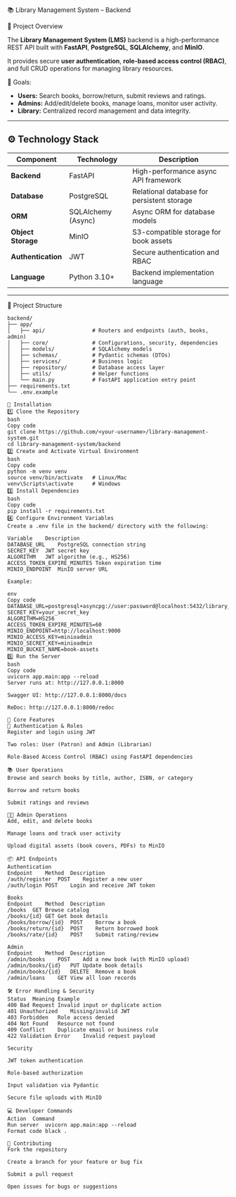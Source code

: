  📚 Library Management System – Backend

 🔹 Project Overview

The **Library Management System (LMS)** backend is a high-performance REST API built with **FastAPI**, **PostgreSQL**, **SQLAlchemy**, and **MinIO**.  

It provides secure **user authentication**, **role-based access control (RBAC)**, and full CRUD operations for managing library resources.  

🎯 Goals:
- **Users:** Search books, borrow/return, submit reviews and ratings.
- **Admins:** Add/edit/delete books, manage loans, monitor user activity.
- **Library:** Centralized record management and data integrity.

---

## ⚙️ Technology Stack

| Component          | Technology         | Description                                   |
|-------------------|------------------|-----------------------------------------------|
| **Backend**       | FastAPI           | High-performance async API framework         |
| **Database**      | PostgreSQL        | Relational database for persistent storage   |
| **ORM**           | SQLAlchemy (Async)| Async ORM for database models                |
| **Object Storage**| MinIO             | S3-compatible storage for book assets       |
| **Authentication**| JWT               | Secure authentication and RBAC               |
| **Language**      | Python 3.10+      | Backend implementation language              |

---

📂 Project Structure

```text
backend/
├── app/
│   ├── api/               # Routers and endpoints (auth, books, admin)
│   ├── core/              # Configurations, security, dependencies
│   ├── models/            # SQLAlchemy models
│   ├── schemas/           # Pydantic schemas (DTOs)
│   ├── services/          # Business logic
│   ├── repository/        # Database access layer
│   ├── utils/             # Helper functions
│   └── main.py            # FastAPI application entry point
├── requirements.txt
└── .env.example

🚀 Installation
1️⃣ Clone the Repository
bash
Copy code
git clone https://github.com/<your-username>/library-management-system.git
cd library-management-system/backend
2️⃣ Create and Activate Virtual Environment
bash
Copy code
python -m venv venv
source venv/bin/activate   # Linux/Mac
venv\Scripts\activate      # Windows
3️⃣ Install Dependencies
bash
Copy code
pip install -r requirements.txt
4️⃣ Configure Environment Variables
Create a .env file in the backend/ directory with the following:

Variable	Description
DATABASE_URL	PostgreSQL connection string
SECRET_KEY	JWT secret key
ALGORITHM	JWT algorithm (e.g., HS256)
ACCESS_TOKEN_EXPIRE_MINUTES	Token expiration time
MINIO_ENDPOINT	MinIO server URL

Example:

env
Copy code
DATABASE_URL=postgresql+asyncpg://user:password@localhost:5432/library_db=??
SECRET_KEY=your_secret_key
ALGORITHM=HS256
ACCESS_TOKEN_EXPIRE_MINUTES=60
MINIO_ENDPOINT=http://localhost:9000
MINIO_ACCESS_KEY=minioadmin
MINIO_SECRET_KEY=minioadmin
MINIO_BUCKET_NAME=book-assets
5️⃣ Run the Server
bash
Copy code
uvicorn app.main:app --reload
Server runs at: http://127.0.0.1:8000

Swagger UI: http://127.0.0.1:8000/docs

ReDoc: http://127.0.0.1:8000/redoc

🧩 Core Features
👥 Authentication & Roles
Register and login using JWT

Two roles: User (Patron) and Admin (Librarian)

Role-Based Access Control (RBAC) using FastAPI dependencies

📚 User Operations
Browse and search books by title, author, ISBN, or category

Borrow and return books

Submit ratings and reviews

🧑‍💼 Admin Operations
Add, edit, and delete books

Manage loans and track user activity

Upload digital assets (book covers, PDFs) to MinIO

📦 API Endpoints
Authentication
Endpoint	Method	Description
/auth/register	POST	Register a new user
/auth/login	POST	Login and receive JWT token

Books
Endpoint	Method	Description
/books	GET	Browse catalog
/books/{id}	GET	Get book details
/books/borrow/{id}	POST	Borrow a book
/books/return/{id}	POST	Return borrowed book
/books/rate/{id}	POST	Submit rating/review

Admin
Endpoint	Method	Description
/admin/books	POST	Add a new book (with MinIO upload)
/admin/books/{id}	PUT	Update book details
/admin/books/{id}	DELETE	Remove a book
/admin/loans	GET	View all loan records

🛠️ Error Handling & Security
Status	Meaning	Example
400	Bad Request	Invalid input or duplicate action
401	Unauthorized	Missing/invalid JWT
403	Forbidden	Role access denied
404	Not Found	Resource not found
409	Conflict	Duplicate email or business rule
422	Validation Error	Invalid request payload

Security

JWT token authentication

Role-based authorization

Input validation via Pydantic

Secure file uploads with MinIO

💻 Developer Commands
Action	Command
Run server	uvicorn app.main:app --reload
Format code	black .

📝 Contributing
Fork the repository

Create a branch for your feature or bug fix

Submit a pull request

Open issues for bugs or suggestions

